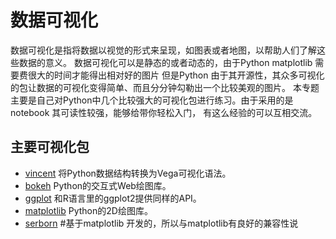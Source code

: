 # 数据可视化
数据可视化是指将数据以视觉的形式来呈现，如图表或者地图，以帮助人们了解这些数据的意义。
数据可视化可以是静态的或者动态的，由于Python matplotlib 需要费很大的时间才能得出相对好的图片
但是Python 由于其开源性，其众多可视化的包让数据的可视化变得简单、而且分分钟勾勒出一个比较美观的图片。
本专题主要是自己对Python中几个比较强大的可视化包进行练习。由于采用的是notebook 其可读性较强，能够给带你轻松入门，
有这么经验的可以互相交流。
## 主要可视化包
- [vincent](https://github.com/wrobstory/vincent)  将Python数据结构转换为Vega可视化语法。
- [bokeh](https://github.com/bokeh/bokeh)          Python的交互式Web绘图库。
- [ggplot](http://yhat.github.io/ggplot/)          和R语言里的ggplot2提供同样的API。
- [matplotlib](http://matplotlib.org/)             Python的2D绘图库。
- [serborn](http://www.stanford.edu/~mwaskom/software/seaborn/) #基于matplotlib 开发的，所以与matplotlib有良好的兼容性说